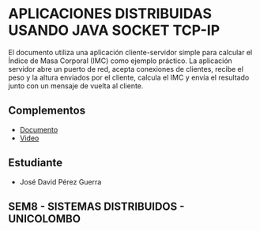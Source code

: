 # APLICACIONES DISTRIBUIDAS USANDO JAVA SOCKET TCP-IP

El documento utiliza una aplicación cliente-servidor simple para calcular el Índice de Masa Corporal (IMC) como ejemplo práctico. La aplicación servidor abre un puerto de red, acepta conexiones de clientes, recibe el peso y la altura enviados por el cliente, calcula el IMC y envía el resultado junto con un mensaje de vuelta al cliente.

## Complementos

- [Documento](https://drive.google.com/file/d/1yuO4oOsJn798C1S0D7j3mMSG5_DUk3zj/view?usp=drive_link)
- [Video]()

## Estudiante

- José David Pérez Guerra

## SEM8 - SISTEMAS DISTRIBUIDOS - UNICOLOMBO



